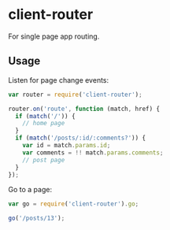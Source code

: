 
# client-router

For single page app routing.

## Usage

Listen for page change events:

```js
var router = require('client-router');

router.on('route', function (match, href) {
  if (match('/')) {
    // home page
  }
  if (match('/posts/:id/:comments?')) {
    var id = match.params.id;
    var comments = !! match.params.comments;
    // post page
  }
});
```

Go to a page:

```js
var go = require('client-router').go;

go('/posts/13');
```
